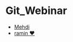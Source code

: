 # Git_Webinar

* [Mehdi](https://github.com/mehdi-abbasi)
* [ramin :heart:](https://github.com/ramin40)
